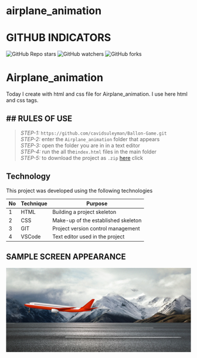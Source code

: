 # airplane_animation
 
# GITHUB INDICATORS

![GitHub Repo stars](https://img.shields.io/github/stars/IlkinLion/airplane_animation?style=for-the-badge)
![GitHub watchers](https://img.shields.io/github/watchers/IlkinLion/airplane_animation?style=for-the-badge)
![GitHub forks](https://img.shields.io/github/forks/IlkinLion/airplane_animation?style=for-the-badge)

  # Airplane_animation

Today I create with html and css file for Airplane_animation. I use here html and css tags. 
## ## RULES OF USE

> *STEP-1:* `https://github.com/cavidsuleyman/Ballon-Game.git` <br/>
> *STEP-2:*  enter the `Airplane_animation` folder that appears <br/>
> *STEP-3:*  open the folder you are in in a text editor <br/>
> *STEP-4:*  run the  all the`index.html` files in the main folder <br/>
> *STEP-5:*  to download the project as `.zip`  [here](https://github.com/cavidsuleyman/Ballon-Game/archive/refs/heads/master.zip) click <br/>


## Technology

This project was developed using the following technologies

| No | Technique | Purpose |
| - | ---------- | --------------------- |
| 1 | HTML | Building a project skeleton |
| 2 | CSS |  Make-up of the established skeleton |
| 3 | GIT |  Project version control management |
| 4 | VSCode | Text editor used in the project |


## SAMPLE SCREEN APPEARANCE

![There was a screenshot here](./screen1.PNG)
